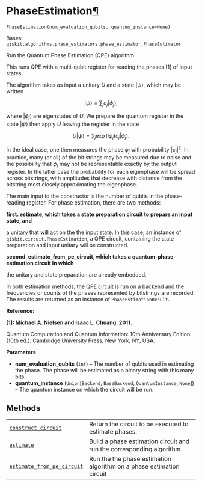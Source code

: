 # PhaseEstimation[¶](#phaseestimation "Permalink to this headline")

<span id="undefined" />

`PhaseEstimation(num_evaluation_qubits, quantum_instance=None)`

Bases: `qiskit.algorithms.phase_estimators.phase_estimator.PhaseEstimator`

Run the Quantum Phase Estimation (QPE) algorithm.

This runs QPE with a multi-qubit register for reading the phases \[1] of input states.

The algorithm takes as input a unitary $U$ and a state $|\psi\rangle$, which may be written

$$
|\psi\rangle = \sum_j c_j |\phi_j\rangle,
$$

where $|\phi_j\rangle$ are eigenstates of $U$. We prepare the quantum register in the state $|\psi\rangle$ then apply $U$ leaving the register in the state

$$
U|\psi\rangle = \sum_j \exp(i \phi_j) c_j |\phi_j\rangle.
$$

In the ideal case, one then measures the phase $\phi_j$ with probability $|c_j|^2$. In practice, many (or all) of the bit strings may be measured due to noise and the possibility that $\phi_j$ may not be representable exactly by the output register. In the latter case the probability for each eigenphase will be spread across bitstrings, with amplitudes that decrease with distance from the bitstring most closely approximating the eigenphase.

The main input to the constructor is the number of qubits in the phase-reading register. For phase estimation, there are two methods:

**first. estimate, which takes a state preparation circuit to prepare an input state, and**

a unitary that will act on the the input state. In this case, an instance of `qiskit.circuit.PhaseEstimation`, a QPE circuit, containing the state preparation and input unitary will be constructed.

**second. estimate\_from\_pe\_circuit, which takes a quantum-phase-estimation circuit in which**

the unitary and state preparation are already embedded.

In both estimation methods, the QPE circuit is run on a backend and the frequencies or counts of the phases represented by bitstrings are recorded. The results are returned as an instance of `PhaseEstimationResult`.

**Reference:**

**\[1]: Michael A. Nielsen and Isaac L. Chuang. 2011.**

Quantum Computation and Quantum Information: 10th Anniversary Edition (10th ed.). Cambridge University Press, New York, NY, USA.

**Parameters**

*   **num\_evaluation\_qubits** (`int`) – The number of qubits used in estimating the phase. The phase will be estimated as a binary string with this many bits.
*   **quantum\_instance** (`Union`\[`Backend`, `BaseBackend`, `QuantumInstance`, `None`]) – The quantum instance on which the circuit will be run.

## Methods

|                                                                                                                                                                                                                  |                                                                       |
| ---------------------------------------------------------------------------------------------------------------------------------------------------------------------------------------------------------------- | --------------------------------------------------------------------- |
| [`construct_circuit`](qiskit.algorithms.PhaseEstimation.construct_circuit#qiskit.algorithms.PhaseEstimation.construct_circuit "qiskit.algorithms.PhaseEstimation.construct_circuit")                             | Return the circuit to be executed to estimate phases.                 |
| [`estimate`](qiskit.algorithms.PhaseEstimation.estimate#qiskit.algorithms.PhaseEstimation.estimate "qiskit.algorithms.PhaseEstimation.estimate")                                                                 | Build a phase estimation circuit and run the corresponding algorithm. |
| [`estimate_from_pe_circuit`](qiskit.algorithms.PhaseEstimation.estimate_from_pe_circuit#qiskit.algorithms.PhaseEstimation.estimate_from_pe_circuit "qiskit.algorithms.PhaseEstimation.estimate_from_pe_circuit") | Run the the phase estimation algorithm on a phase estimation circuit  |
